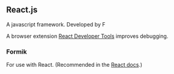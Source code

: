 ## React.js

A javascript framework. Developed by F

A browser extension [React Developer Tools](https://github.com/facebook/react-devtools) improves debugging.

### Formik

For use with React. (Recommended in the [React docs](https://reactjs.org/docs/forms.html).)
<!--stackedit_data:
eyJoaXN0b3J5IjpbLTIwMDEwNzkzMjcsMTY2MDIwMjcxMCwyMT
Q1NDg4NjhdfQ==
-->